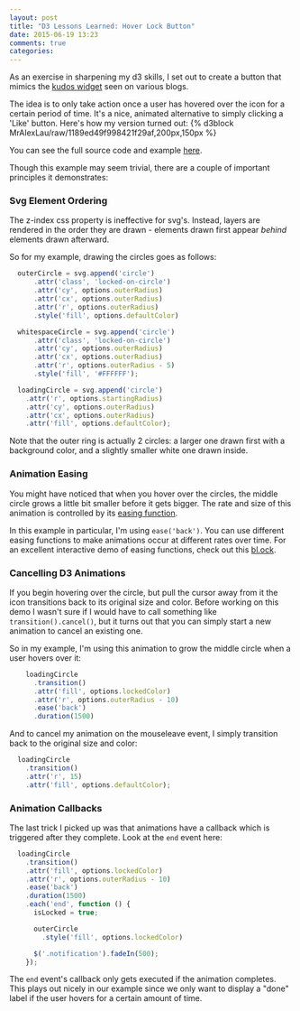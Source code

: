 ```yaml
---
layout: post
title: "D3 Lessons Learned: Hover Lock Button"
date: 2015-06-19 13:23
comments: true
categories:
---
```


As an exercise in sharpening my d3 skills, I set out to create a button that mimics the [kudos widget](http://kudosplease.com/) seen on various blogs.

The idea is to only take action once a user has hovered over the icon for a certain period of time. It's a nice, animated alternative to simply clicking a 'Like' button. Here's how my version turned out:
{% d3block MrAlexLau/raw/1189ed49f998421f29af,200px,150px %}

You can see the full source code and example [here](http://bl.ocks.org/MrAlexLau/1189ed49f998421f29af).

Though this example may seem trivial, there are a couple of important principles it demonstrates:

### Svg Element Ordering
The z-index css property is ineffective for svg's. Instead, layers are rendered in the order they are drawn - elements drawn first appear _behind_ elements drawn afterward.

So for my example, drawing the circles goes as follows:

``` javascript
  outerCircle = svg.append('circle')
      .attr('class', 'locked-on-circle')
      .attr('cy', options.outerRadius)
      .attr('cx', options.outerRadius)
      .attr('r', options.outerRadius)
      .style('fill', options.defaultColor)

  whitespaceCircle = svg.append('circle')
      .attr('class', 'locked-on-circle')
      .attr('cy', options.outerRadius)
      .attr('cx', options.outerRadius)
      .attr('r', options.outerRadius - 5)
      .style('fill', '#FFFFFF');

  loadingCircle = svg.append('circle')
    .attr('r', options.startingRadius)
    .attr('cy', options.outerRadius)
    .attr('cx', options.outerRadius)
    .attr('fill', options.defaultColor);
```

Note that the outer ring is actually 2 circles: a larger one drawn first with a background color, and a slightly smaller white one drawn inside.

### Animation Easing
You might have noticed that when you hover over the circles, the middle circle grows a little bit smaller before it gets bigger. The rate and size of this animation is controlled by its [easing function](https://github.com/mbostock/d3/wiki/Transitions#ease).

In this example in particular, I'm using `ease('back')`. You can use different easing functions to make animations occur at different rates over time. For an excellent interactive demo of easing functions, check out this [bl.ock](http://bl.ocks.org/hunzy/9929724).

### Cancelling D3 Animations
If you begin hovering over the circle, but pull the cursor away from it the icon transitions back to its original size and color. Before working on this demo I wasn't sure if I would have to call something like `transition().cancel()`, but it turns out that you can simply start a new animation to cancel an existing one.

So in my example, I'm using this animation to grow the middle circle when a user hovers over it:
``` javascript
    loadingCircle
      .transition()
      .attr('fill', options.lockedColor)
      .attr('r', options.outerRadius - 10)
      .ease('back')
      .duration(1500)
```

And to cancel my animation on the mouseleave event, I simply transition back to the original size and color:
``` javascript
  loadingCircle
    .transition()
    .attr('r', 15)
    .attr('fill', options.defaultColor);
```

### Animation Callbacks
The last trick I picked up was that animations have a callback which is triggered after they complete. Look at the `end` event here:
``` javascript
  loadingCircle
    .transition()
    .attr('fill', options.lockedColor)
    .attr('r', options.outerRadius - 10)
    .ease('back')
    .duration(1500)
    .each('end', function () {
      isLocked = true;

      outerCircle
        .style('fill', options.lockedColor)

      $('.notification').fadeIn(500);
    });
```

The `end` event's callback only gets executed if the animation completes. This plays out nicely in our example since we only want to display a "done" label if the user hovers for a certain amount of time.